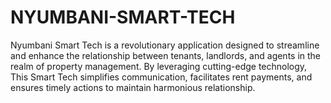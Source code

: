 # NYUMBANI-SMART-TECH
Nyumbani Smart Tech is a revolutionary application designed to streamline and enhance the relationship between tenants, landlords, and agents in the realm of property management. By leveraging cutting-edge technology, This Smart Tech simplifies communication, facilitates rent payments, and ensures timely actions to maintain harmonious relationship.
